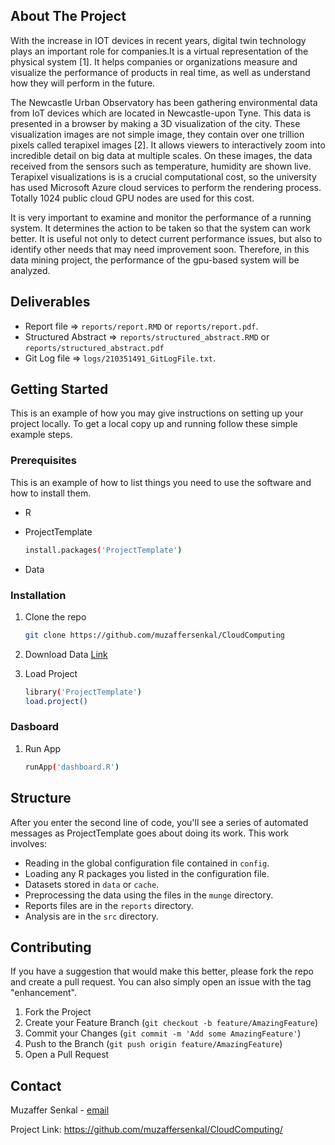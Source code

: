 ## About The Project

With the increase in IOT devices in recent years, digital twin technology plays an important role for companies.It is a virtual representation of the physical system [1].
It helps companies or organizations measure and visualize the performance of products in real time, as well as understand how they will perform in the future.

The Newcastle Urban Observatory has been gathering environmental data from IoT devices which are located in Newcastle-upon Tyne. This data is presented in a browser by making a 3D visualization of the city. These visualization images are not simple image, they contain over one trillion pixels called terapixel images [2]. It allows viewers to interactively zoom into incredible detail on big data at multiple scales. On these images, the data received from the sensors such as temperature, humidity are shown live. Terapixel visualizations is is a crucial computational cost, so the university has used Microsoft Azure cloud services to  perform the rendering process. Totally 1024 public cloud GPU nodes are used for this cost. 


It is very important to examine and monitor the performance of a running system. It determines the action to be taken so that the system can work better. It is useful not only to detect current performance issues, but also to identify other needs that may need improvement soon. Therefore, in this data mining project, the performance of the gpu-based system will be analyzed.

## Deliverables

-   Report file  => `reports/report.RMD` or `reports/report.pdf`.
-   Structured Abstract => `reports/structured_abstract.RMD` or `reports/structured_abstract.pdf`
-   Git Log file => `logs/210351491_GitLogFile.txt`.

## Getting Started

This is an example of how you may give instructions on setting up your project locally. To get a local copy up and running follow these simple example steps.


### Prerequisites

This is an example of how to list things you need to use the software and how to install them.

-   R

-   ProjectTemplate

    ``` sh
    install.packages('ProjectTemplate')
    ```
- Data

### Installation

1.  Clone the repo

    ``` sh
    git clone https://github.com/muzaffersenkal/CloudComputing
    ```
    
2.  Download Data [Link](https://github.com/NewcastleDataScience/StudentProjects202122/blob/master/TeraScope/Summary.md)


3.  Load Project

    ``` sh
    library('ProjectTemplate')
    load.project()
    ```
    
### Dasboard

1.  Run App

    ``` sh
    runApp('dashboard.R')
    ```

## Structure

After you enter the second line of code, you'll see a series of automated messages as ProjectTemplate goes about doing its work. This work involves:

-   Reading in the global configuration file contained in `config`.
-   Loading any R packages you listed in the configuration file.
-   Datasets stored in `data` or `cache`.
-   Preprocessing the data using the files in the `munge` directory.
-   Reports files are in the `reports` directory.
-   Analysis are in the `src` directory.

## Contributing

If you have a suggestion that would make this better, please fork the repo and create a pull request. You can also simply open an issue with the tag "enhancement".

1.  Fork the Project
2.  Create your Feature Branch (`git checkout -b feature/AmazingFeature`)
3.  Commit your Changes (`git commit -m 'Add some AmazingFeature'`)
4.  Push to the Branch (`git push origin feature/AmazingFeature`)
5.  Open a Pull Request

## Contact

Muzaffer Senkal - [email](mailto:mzffersenkal@gmail.com)

Project Link: <https://github.com/muzaffersenkal/CloudComputing/>
